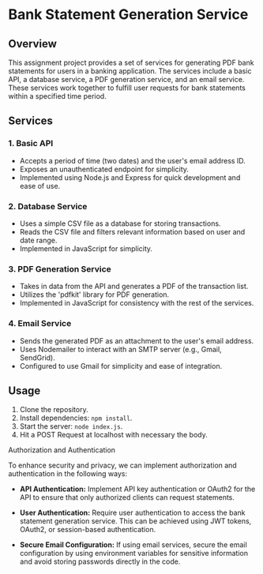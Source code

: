 # Bank Statement Generation Service

## Overview

This assignment project provides a set of services for generating PDF bank statements for users in a banking application. The services include a basic API, a database service, a PDF generation service, and an email service. These services work together to fulfill user requests for bank statements within a specified time period.

## Services

### 1. Basic API

- Accepts a period of time (two dates) and the user's email address ID.
- Exposes an unauthenticated endpoint for simplicity.
- Implemented using Node.js and Express for quick development and ease of use.

### 2. Database Service

- Uses a simple CSV file as a database for storing transactions.
- Reads the CSV file and filters relevant information based on user and date range.
- Implemented in JavaScript for simplicity.

### 3. PDF Generation Service

- Takes in data from the API and generates a PDF of the transaction list.
- Utilizes the 'pdfkit' library for PDF generation.
- Implemented in JavaScript for consistency with the rest of the services.

### 4. Email Service

- Sends the generated PDF as an attachment to the user's email address.
- Uses Nodemailer to interact with an SMTP server (e.g., Gmail, SendGrid).
- Configured to use Gmail for simplicity and ease of integration.

## Usage

1. Clone the repository.
2. Install dependencies: `npm install`.
3. Start the server: `node index.js`.
4. Hit a POST Request at localhost with necessary the body.

Authorization and Authentication

To enhance security and privacy, we can implement authorization and authentication in the following ways:

- **API Authentication:** Implement API key authentication or OAuth2 for the API to ensure that only authorized clients can request statements.

- **User Authentication:** Require user authentication to access the bank statement generation service. This can be achieved using JWT tokens, OAuth2, or session-based authentication.

- **Secure Email Configuration:** If using email services, secure the email configuration by using environment variables for sensitive information and avoid storing passwords directly in the code.